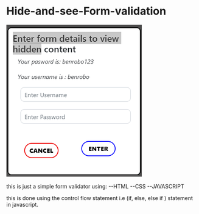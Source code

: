 # Hide-and-see-Form-validation

<img src="https://github.com/Benrobo/Hide-and-see-Form-validation/blob/master/Capture.PNG">


this is just a simple form validator using:
--HTML
--CSS
--JAVASCRIPT

this is done using the control flow statement i.e (if, else, else if ) statement in javascript.
